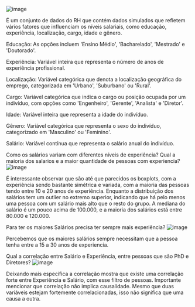 ![image](https://github.com/VanderSC/analise-RH/assets/95940138/3221d4a3-2ad5-4f49-a3d4-4c407b6aff12)

É um conjunto de dados do RH que contém dados simulados que refletem vários fatores que influenciam os níveis salariais, como educação, experiência, localização, cargo, idade e gênero.

Educação: As opções incluem 'Ensino Médio', 'Bacharelado', 'Mestrado' e 'Doutorado'.

Experiência: Variável inteira que representa o número de anos de experiência profissional.

Localização: Variável categórica que denota a localização geográfica do emprego, categorizada em 'Urbano', 'Suburbano' ou 'Rural'.

Cargo: Variável categórica que indica o cargo ou posição ocupada por um indivíduo, com opções como 'Engenheiro', 'Gerente', 'Analista' e 'Diretor'.

Idade: Variável inteira que representa a idade do indivíduo.

Gênero: Variável categórica que representa o sexo do indivíduo, categorizado em 'Masculino' ou 'Feminino'.

Salário: Variável contínua que representa o salário anual do indivíduo.

Como os salários variam com diferentes níveis de experiência? Qual a maioria dos salarios e a maior quantidade de pessoas com experiencia?
![image](https://github.com/VanderSC/analise-RH/assets/95940138/25bad830-95af-406b-8a57-7f95e240221a)

É interessante observar que são até que parecidos os boxplots, com a experiência sendo bastante simétrica e variada, com a maioria das pessoas tendo entre 10 e 20 anos de experiência.
Enquanto a distribuição dos salários tem um outlier no extremo superior, indicando que há pelo menos uma pessoa com um salário mais alto que o resto do grupo. A mediana do salário é um pouco acima de 100.000, e a maioria dos salários está entre 80.000 e 120.000.

Para ter os maiores Salários precisa ter sempre mais experiência?
![image](https://github.com/VanderSC/analise-RH/assets/95940138/2c3eb76d-aaf4-4e59-b0ae-d98eb6541d1b)

Percebemos que os maiores salários sempre necessitam que a pessoa tenha entre a 15 a 30 anos de experiencia.

Qual a correlação entre Salário e Experiência, entre pessoas que são PhD e Diretores?
![image](https://github.com/VanderSC/analise-RH/assets/95940138/b4ac5b79-935b-4301-831c-54ad3509d845)

Deixando mais especifica a correlação mostra que existe uma correlação forte entre Experiência e Salário, com esse filtro de pessoas.
Importante mencionar que correlação não implica causalidade. Mesmo que duas variáveis estejam fortemente correlacionadas, isso não significa que uma causa a outra.

